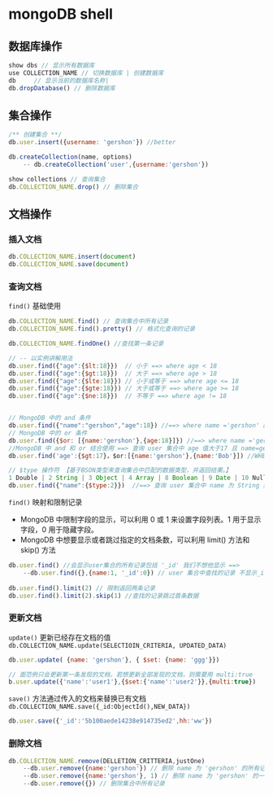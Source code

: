 # mongoDB shell

## 数据库操作

```js
show dbs // 显示所有数据库
use COLLECTION_NAME // 切换数据库 | 创建数据库
db     // 显示当前的数据库名称|
db.dropDatabase() // 删除数据库
```

## 集合操作

```js
/** 创建集合 **/
db.user.insert({username: 'gershon'}) //better

db.createCollection(name, options) 
    -- db.createCollection('user',{username:'gershon'})

show collections // 查询集合
db.COLLECTION_NAME.drop() // 删除集合
```

## 文档操作

### 插入文档

```js
db.COLLECTION_NAME.insert(document) 
db.COLLECTION_NAME.save(document)
```

### 查询文档

`find()` 基础使用

```js
db.COLLECTION_NAME.find() // 查询集合中所有记录
db.COLLECTION_NAME.find().pretty() // 格式化查询的记录

db.COLLECTION_NAME.findOne() //查找第一条记录

// -- 以实例讲解用法
db.user.find({"age":{$lt:18}})  // 小于 ==> where age < 18 
db.user.find({"age":{$gt:18}})  // 大于 ==> where age > 18
db.user.find({"age":{$lte:18}}) // 小于或等于 ==> where age <= 18
db.user.find({"age":{$gte:18}}) // 大于或等于 ==> where age >= 18
db.user.find({"age":{$ne:18}})  // 不等于 ==> where age != 18


// MongoDB 中的 and 条件
db.user.find({"name":"gershon","age":18}) //==> where name ='gershon' and age=18
// MongoDB 中的 or 条件
db.user.find({$or: [{name:'gershon'},{age:18}]}) //==> where name ='gershon' or age=18
//MongoDB 中 and 和 or 结合使用 ==> 查询 user 集合中 age 值大于17 且 name=gershon或Bob
db.user.find('age':{$gt:17}，$or:[{name:'gershon'},{name:'Bob'}]) //WHERE age > 17  (name='gershon' OR name="Bob")

// $type 操作符 【基于BSON类型来查询集合中匹配的数据类型，并返回结果。】
1 Double | 2 String | 3 Object | 4 Array | 8 Boolean | 9 Date | 10 Null | 14 Symbol
db.user.find({"name":{$type:2}})  //==> 查询 user 集合中 name 为 String 类型的文档
```

`find()` 映射和限制记录

* MongoDB 中限制字段的显示，可以利用 0 或 1 来设置字段列表。1 用于显示字段，0 用于隐藏字段。
* MongoDB 中想要显示或者跳过指定的文档条数，可以利用 limit\(\) 方法和 skip\(\) 方法

```js
db.user.find() //会显示user集合的所有记录包括 '_id' 我们不想他显示 ==>
    --db.user.find({},{name:1, '_id':0}) // user 集合中查找的记录 不显示_id字段
    
db.user.find().limit(2) // 限制返回两条记录
db.user.find().limit(2).skip(1) //查找的记录跳过首条数据
```

### 更新文档

`update()` 更新已经存在文档的值 `db.COLLECTION_NAME.update(SELECTIOIN_CRITERIA, UPDATED_DATA)`

```js
db.user.update( {name: 'gershon'}, { $set: {name: 'ggg'}})

// 面范例只会更新第一条发现的文档，若想更新全部发现的文档，则需要用 multi:true 
b.user.update({'name':'user1'},{$set:{'name':'user2'}},{multi:true})
```

`save()` 方法通过传入的文档来替换已有文档`db.COLLECTION_NAME.save({_id:ObjectId(),NEW_DATA})`

```js
db.user.save({'_id':'5b100aede14238e914735ed2',hh:'ww'})
```

### 删除文档

```js
db.COLLECTION_NAME.remove(DELLETION_CRITTERIA,justOne)
    --db.user.remove({name:'gershon'}) // 删除 name 为 'gershon' 的所有记录
    --db.user.remove({name:'gershon'}, 1) // 删除 name 为 'gershon' 的一条记录
    --db.user.remove({}) // 删除集合中所有记录
```



